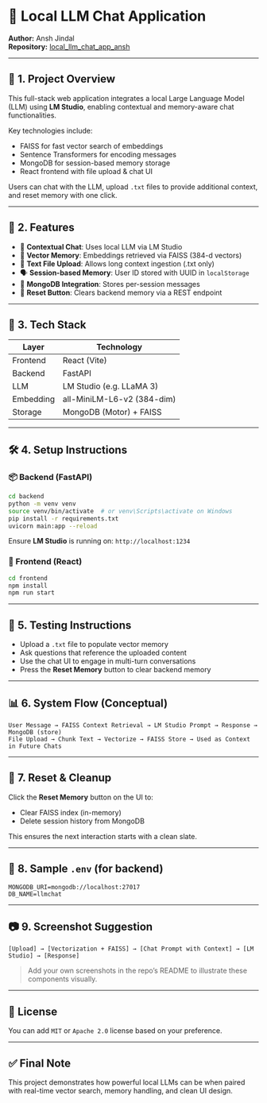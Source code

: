 
# 🧠 Local LLM Chat Application

**Author:** Ansh Jindal  
**Repository:** [local_llm_chat_app_ansh](https://github.com/AnshJindal123/local_llm_chat_app_ansh)

---

## 📌 1. Project Overview

This full-stack web application integrates a local Large Language Model (LLM) using **LM Studio**, enabling contextual and memory-aware chat functionalities.

Key technologies include:
- FAISS for fast vector search of embeddings
- Sentence Transformers for encoding messages
- MongoDB for session-based memory storage
- React frontend with file upload & chat UI

Users can chat with the LLM, upload `.txt` files to provide additional context, and reset memory with one click.

---

## 🚀 2. Features

- 🧠 **Contextual Chat**: Uses local LLM via LM Studio
- 🧬 **Vector Memory**: Embeddings retrieved via FAISS (384-d vectors)
- 📁 **Text File Upload**: Allows long context ingestion (.txt only)
- 🗣️ **Session-based Memory**: User ID stored with UUID in `localStorage`
- 💾 **MongoDB Integration**: Stores per-session messages
- 🔁 **Reset Button**: Clears backend memory via a REST endpoint

---

## 🧱 3. Tech Stack

| Layer     | Technology                    |
|-----------|-------------------------------|
| Frontend  | React (Vite)                  |
| Backend   | FastAPI                       |
| LLM       | LM Studio (e.g. LLaMA 3)      |
| Embedding | all-MiniLM-L6-v2 (384-dim)    |
| Storage   | MongoDB (Motor) + FAISS       |

---

## 🛠️ 4. Setup Instructions

### 📦 Backend (FastAPI)

```bash
cd backend
python -m venv venv
source venv/bin/activate  # or venv\Scripts\activate on Windows
pip install -r requirements.txt
uvicorn main:app --reload
```

Ensure **LM Studio** is running on: `http://localhost:1234`

### 🎨 Frontend (React)

```bash
cd frontend
npm install
npm run start
```

---

## 🧪 5. Testing Instructions

- Upload a `.txt` file to populate vector memory
- Ask questions that reference the uploaded content
- Use the chat UI to engage in multi-turn conversations
- Press the **Reset Memory** button to clear backend memory

---

## 📊 6. System Flow (Conceptual)

```text
User Message → FAISS Context Retrieval → LM Studio Prompt → Response → MongoDB (store)
File Upload → Chunk Text → Vectorize → FAISS Store → Used as Context in Future Chats
```

---

## 🧹 7. Reset & Cleanup

Click the **Reset Memory** button on the UI to:
- Clear FAISS index (in-memory)
- Delete session history from MongoDB

This ensures the next interaction starts with a clean slate.

---

## 📎 8. Sample `.env` (for backend)

```
MONGODB_URI=mongodb://localhost:27017
DB_NAME=llmchat
```

---

## 📷 9. Screenshot Suggestion

```
[Upload] → [Vectorization + FAISS] → [Chat Prompt with Context] → [LM Studio] → [Response]
```

> Add your own screenshots in the repo’s README to illustrate these components visually.

---

## 📄 License

You can add `MIT` or `Apache 2.0` license based on your preference.

---

## ✅ Final Note

This project demonstrates how powerful local LLMs can be when paired with real-time vector search, memory handling, and clean UI design.

